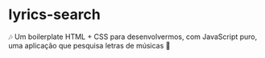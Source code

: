 # lyrics-search
🎶 Um boilerplate HTML + CSS para desenvolvermos, com JavaScript puro, uma aplicação que pesquisa letras de músicas 🎼



